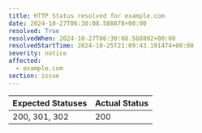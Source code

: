 ```yaml
---
title: HTTP Status resolved for example.com
date: 2024-10-27T06:30:08.588878+00:00
resolved: True
resolvedWhen: 2024-10-27T06:30:08.588892+00:00
resolvedStartTime: 2024-10-25T21:09:43.191474+00:00
severity: notice
affected:
  - example.com
section: issue
---
```


| Expected Statuses | Actual Status  |
|-------------------|----------------|
| 200, 301, 302 | 200 |
